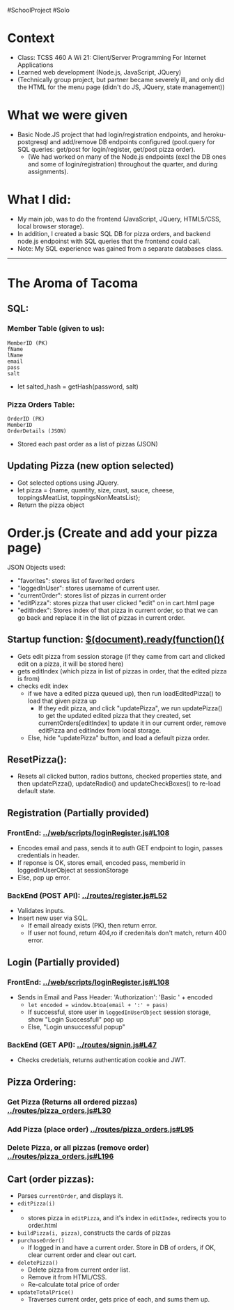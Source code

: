 #SchoolProject #Solo

# Context

- Class: TCSS 460 A Wi 21: Client/Server Programming For Internet Applications
- Learned web development (Node.js, JavaScript, JQuery)
- (Technically group project, but partner became severely ill, and only did the HTML for the menu page (didn't do JS, JQuery, state management))

# What we were given

- Basic Node.JS project that had login/registration endpoints, and heroku-postgresql and add/remove DB endpoints configured (pool.query for SQL queries: get/post for login/register, get/post pizza order).
  - (We had worked on many of the Node.js endpoints (excl the DB ones and some of login/registration) throughout the quarter, and during assignments).

# What I did:

- My main job, was to do the frontend (JavaScript, JQuery, HTML5/CSS, local browser storage).
- In addition, I created a basic SQL DB for pizza orders, and backend node.js endpoinst with SQL queries that the frontend could call.
- Note: My SQL experience was gained from a separate databases class.

---

# The Aroma of Tacoma

## SQL:

### Member Table (given to us):

```
MemberID (PK)
fName
lName
email
pass
salt
```

- let salted_hash = getHash(password, salt)

### Pizza Orders Table:

```
OrderID (PK)
MemberID
OrderDetails (JSON)
```

- Stored each past order as a list of pizzas (JSON)

## Updating Pizza (new option selected)

- Got selected options using JQuery.
- let pizza = {name, quantity, size, crust, sauce, cheese, toppingsMeatList, toppingsNonMeatsList};
- Return the pizza object

# Order.js (Create and add your pizza page)

JSON Objects used:

- "favorites": stores list of favorited orders
- "loggedInUser": stores username of current user.
- "currentOrder": stores list of pizzas in current order
- "editPizza": stores pizza that user clicked "edit" on in cart.html page
- "editIndex": Stores index of that pizza in current order, so that we can go back and replace it in the list of pizzas in current order.

## Startup function: [$(document).ready(function(){](../web/scripts/order.js#L163)

- Gets edit pizza from session storage (if they came from cart and clicked edit on a pizza, it will be stored here)
- gets editIndex (which pizza in list of pizzas in order, that the edited pizza is from)
- checks edit index
  - if we have a edited pizza queued up), then run loadEditedPizza() to load that given pizza up
    - If they edit pizza, and click "updatePizza", we run updatePizza() to get the updated edited pizza that they created, set currentOrders[editIndex] to update it in our current order, remove editPizza and editIndex from local storage.
  - Else, hide "updatePizza" button, and load a default pizza order.

## ResetPizza():

- Resets all clicked button, radios buttons, checked properties state, and then updatePizza(), updateRadio() and updateCheckBoxes() to re-load default state.

## Registration (Partially provided)

### FrontEnd: [../web/scripts/loginRegister.js#L108](../web/scripts/loginRegister.js#L108)

- Encodes email and pass, sends it to auth GET endpoint to login, passes credentials in header.
- If reponse is OK, stores email, encoded pass, memberid in loggedInUserObject at sessionStorage
- Else, pop up error.

### BackEnd (POST API): [../routes/register.js#L52](../routes/register.js#L52)

- Validates inputs.
- Insert new user via SQL.
  - If email already exists (PK), then return error.
  - If user not found, return 404,ro if credenitals don't match, return 400 error.

## Login (Partially provided)

### FrontEnd: [../web/scripts/loginRegister.js#L108](../web/scripts/loginRegister.js#L108)

- Sends in Email and Pass Header: 'Authorization': 'Basic ' + encoded
  - `let encoded = window.btoa(email + ':' + pass)`
  - If successful, store user in `loggedInUserObject` session storage, show "Login Successfull" pop up
  - Else, "Login unsuccessful popup"

### BackEnd (GET API): [../routes/signin.js#L47](../routes/signin.js#L47)

- Checks credetials, returns authentication cookie and JWT.

## Pizza Ordering:

### Get Pizza (Returns all ordered pizzas) [../routes/pizza_orders.js#L30](../routes/pizza_orders.js#L30)

### Add Pizza (place order) [../routes/pizza_orders.js#L95](../routes/pizza_orders.js#L95)

### Delete Pizza, or all pizzas (remove order) [../routes/pizza_orders.js#L196](../routes/pizza_orders.js#L196)

## Cart (order pizzas):

- Parses `currentOrder`, and displays it.
- `editPizza(i)`
- - stores pizza in `editPizza`, and it's index in `editIndex`, redirects you to order.html
- `buildPizza(i, pizza)`, constructs the cards of pizzas
- `purchaseOrder()`
  - If logged in and have a current order. Store in DB of orders, if OK, clear current order and clear out cart.
- `deletePizza()`
  - Delete pizza from current order list.
  - Remove it from HTML/CSS.
  - Re-calculate total price of order
- `updateTotalPrice()`
  - Traverses current order, gets price of each, and sums them up.
